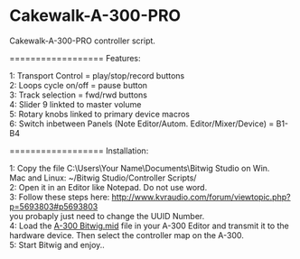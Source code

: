 Cakewalk-A-300-PRO
==================

Cakewalk-A-300-PRO controller script.

==================
Features:

1: Transport Control = play/stop/record buttons <br>
2: Loops cycle on/off = pause button<br>
3: Track selection = fwd/rwd buttons<br>
4: Slider 9 linkted to master volume<br>
5: Rotary knobs linked to primary device macros<br>
6: Switch inbetween Panels (Note Editor/Autom. Editor/Mixer/Device) = B1-B4

==================
Installation:

1: Copy the file C:\Users\Your Name\Documents\Bitwig Studio on Win.<br>
   Mac and Linux: ~/Bitwig Studio/Controller Scripts/ <br>
2: Open it in an Editor like Notepad. Do not use word.<br>
3: Follow these steps here: http://www.kvraudio.com/forum/viewtopic.php?p=5693803#p5693803<br>
   you probaply just need to change the UUID Number.<br>
4: Load the <a href="http://filehorst.de/d/belwfazG">A-300 Bitwig.mid</a> file in your A-300 Editor and transmit it to the hardware device. Then select
   the controller map on the A-300.<br>
5: Start Bitwig and enjoy..<br>
